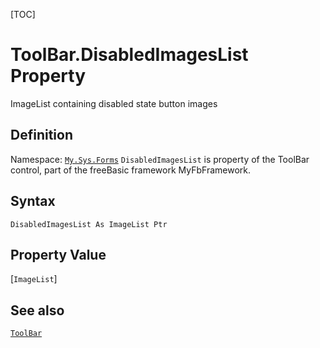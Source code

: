 [TOC]
# ToolBar.DisabledImagesList Property
ImageList containing disabled state button images
## Definition
Namespace: [`My.Sys.Forms`](My.Sys.Forms.md)
`DisabledImagesList` is property of the ToolBar control, part of the freeBasic framework MyFbFramework.
## Syntax
```freeBasic
DisabledImagesList As ImageList Ptr
```
## Property Value
[`ImageList`]
## See also
[`ToolBar`](ToolBar.md)
